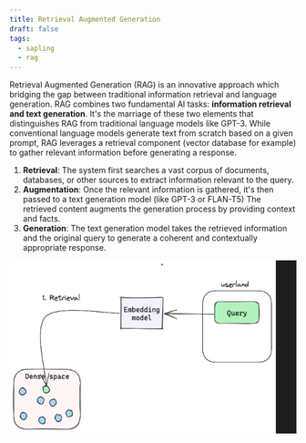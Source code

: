```yaml
---
title: Retrieval Augmented Generation
draft: false
tags:
  - sapling
  - rag
---
```


Retrieval Augmented Generation (RAG) is an innovative approach which bridging the gap between traditional information retrieval and language generation. RAG combines two fundamental AI tasks: **information retrieval and text generation**. It's the marriage of these two elements that distinguishes RAG from traditional language models like GPT-3. While conventional language models generate text from scratch based on a given prompt, RAG leverages a retrieval component (vector database for example) to gather relevant information before generating a response.

1. **Retrieval**: The system first searches a vast corpus of documents, databases, or other sources to extract information relevant to the query.
2. **Augmentation**: Once the relevant information is gathered, it's then passed to a text generation model (like GPT-3 or FLAN-T5) The retrieved content augments the generation process by providing context and facts.
3. **Generation**: The text generation model takes the retrieved information and the original query to generate a coherent and contextually appropriate response.

![rag.gif](../images/rag.gif)